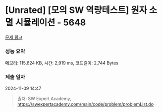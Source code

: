 # [Unrated] [모의 SW 역량테스트] 원자 소멸 시뮬레이션 - 5648 

[문제 링크](https://swexpertacademy.com/main/code/problem/problemDetail.do?contestProbId=AWXRFInKex8DFAUo) 

### 성능 요약

메모리: 115,624 KB, 시간: 2,919 ms, 코드길이: 2,744 Bytes

### 제출 일자

2024-11-09 14:47



> 출처: SW Expert Academy, https://swexpertacademy.com/main/code/problem/problemList.do
